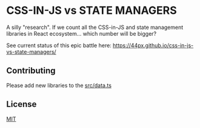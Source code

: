 # CSS-IN-JS vs STATE MANAGERS

A silly "research". If we count all the CSS-in-JS and state management libraries in React ecosystem... which number will be bigger?

See current status of this epic battle here: https://44px.github.io/css-in-js-vs-state-managers/

## Contributing

Please add new libraries to the [src/data.ts](https://github.com/44px/css-in-js-vs-state-managers/edit/main/src/data.ts)

## License

[MIT](https://github.com/44px/css-in-js-vs-state-managers/blob/main/LICENSE)
